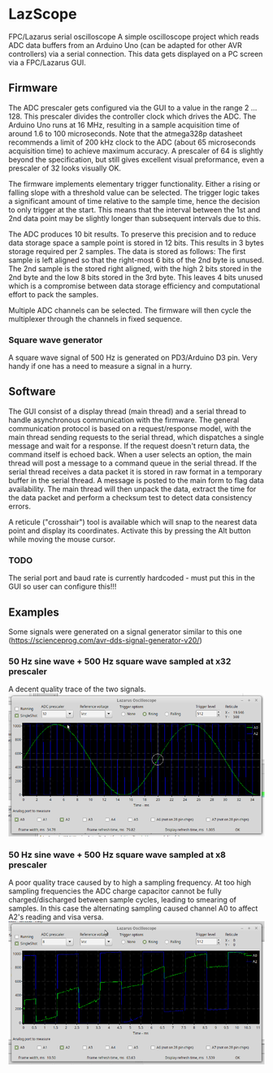 # LazScope
FPC/Lazarus serial oscilloscope
A simple oscilloscope project which reads ADC data buffers from an Arduino Uno (can be adapted for other AVR controllers) via a serial connection.  This data gets displayed on a PC screen via a FPC/Lazarus GUI.

## Firmware
The ADC prescaler gets configured via the GUI to a value in the range 2 ... 128.  This prescaler divides the controller clock which drives the ADC. The Arduino Uno runs at 16 MHz, resulting in a sample acquisition time of around 1.6 to 100 microseconds. Note that the atmega328p datasheet recommends a limit of 200 kHz clock to the ADC (about 65 microseconds acquisition time) to achieve maximum accuracy.  A prescaler of 64 is slightly beyond the specification, but still gives excellent visual preformance, even a prescaler of 32 looks visually OK.

The firmware implements elementary trigger functionality.  Either a rising or falling slope with a threshold value can be selected.  The trigger logic takes a significant amount of time relative to the sample time, hence the decision to only trigger at the start.  This means that the interval between the 1st and 2nd data point may be slightly longer than subsequent intervals due to this.

The ADC produces 10 bit results.  To preserve this precision and to reduce data storage space a sample point is stored in 12 bits.  This results in 3 bytes storage required per 2 samples.  The data is stored as follows:
The first sample is left aligned so that the right-most 6 bits of the 2nd byte is unused.  The 2nd sample is the stored right aligned, with the high 2 bits stored in the 2nd byte and the low 8 bits stored in the 3rd byte. This leaves 4 bits unused which is a compromise between data storage efficiency and computational effort to pack the samples.

Multiple ADC channels can be selected.  The firmware will then cycle the multiplexer through the channels in fixed sequence.

### Square wave generator
A square wave signal of 500 Hz is generated on PD3/Arduino D3 pin. Very handy if one has a need to measure a signal in a hurry.

## Software
The GUI consist of a display thread (main thread) and a serial thread to handle asynchronous communication with the firmware.  The general communication protocol is based on a request/response model, with the main thread sending requests to the serial thread, which dispatches a single message and wait for a response.  If the request doesn't return data, the command itself is echoed back.  When a user selects an option, the main thread will post a message to a command queue in the serial thread.  If the serial thread receives a data packet it is stored in raw format in a temporary buffer in the serial thread.  A message is posted to the main form to flag data availability.  The main thread will then unpack the data, extract the time for the data packet and perform a checksum test to detect data consistency errors.

A reticule ("crosshair") tool is available which will snap to the nearest data point and display its coordinates.  Activate this by pressing the Alt button while moving the mouse cursor.
 
### TODO
The serial port and baud rate is currently hardcoded - must put this in the GUI so user can configure this!!!

## Examples
Some signals were generated on a signal generator similar to this one (https://scienceprog.com/avr-dds-signal-generator-v20/)

### 50 Hz sine wave + 500 Hz square wave sampled at x32 prescaler
A decent quality trace of the two signals.
![](images/50Hz_sine_500Hz_squarex32.png)

### 50 Hz sine wave + 500 Hz square wave sampled at x8 prescaler
A poor quality trace caused by to high a sampling frequency. At too high sampling frequencies the ADC charge capacitor cannot be fully charged/discharged between sample cycles, leading to smearing of samples.  In this case the alternating sampling caused channel A0 to affect A2's reading and visa versa.
![](images/50Hz_sine_500Hz_squarex8.png)

